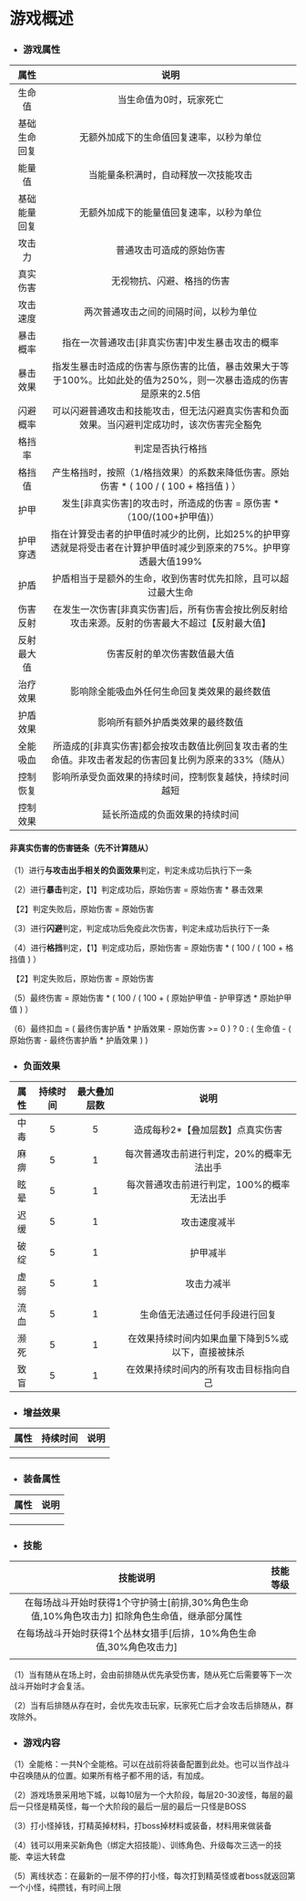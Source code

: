 # 游戏概述

- ### 游戏属性

|     属性     |                             说明                             |
| :----------: | :----------------------------------------------------------: |
|    生命值    |                   当生命值为0时，玩家死亡                    |
| 基础生命回复 |           无额外加成下的生命值回复速率，以秒为单位           |
|    能量值    |             当能量条积满时，自动释放一次技能攻击             |
| 基础能量回复 |           无额外加成下的能量值回复速率，以秒为单位           |
|    攻击力    |                   普通攻击可造成的原始伤害                   |
|   真实伤害   |                  无视物抗、闪避、格挡的伤害                  |
|   攻击速度   |            两次普通攻击之间的间隔时间，以秒为单位            |
|   暴击概率   |       指在一次普通攻击[非真实伤害]中发生暴击攻击的概率       |
|   暴击效果   | 指发生暴击时造成的伤害与原伤害的比值，暴击效果大于等于100%。比如此处的值为250%，则一次暴击造成的伤害是原来的2.5倍 |
|   闪避概率   | 可以闪避普通攻击和技能攻击，但无法闪避真实伤害和负面效果。当闪避判定成功时，该次伤害完全豁免 |
|    格挡率    |                       判定是否执行格挡                       |
|    格挡值    | 产生格挡时，按照（1/格挡效果）的系数来降低伤害。原始伤害 *  ( 100 / ( 100 + 格挡值 ) ） |
|     护甲     | 发生[非真实伤害]的攻击时，所造成的伤害 = 原伤害 * （100/(100+护甲值)） |
|   护甲穿透   | 指在计算受击者的护甲值时减少的比例，比如25%的护甲穿透就是将受击者在计算护甲值时减少到原来的75%。护甲穿透最大值199% |
|     护盾     | 护盾相当于是额外的生命，收到伤害时优先扣除，且可以超过最大生命 |
|   伤害反射   | 在发生一次伤害[非真实伤害]后，所有伤害会按比例反射给攻击来源。反射的伤害最大不超过【反射最大值】 |
|  反射最大值  |                 伤害反射的单次伤害数值最大值                 |
|   治疗效果   |         影响除全能吸血外任何生命回复类效果的最终数值         |
|   护盾效果   |               影响所有额外护盾类效果的最终数值               |
|   全能吸血   | 所造成的[非真实伤害]都会按攻击数值比例回复攻击者的生命值。非攻击者发起的伤害回复比例为原来的33%（随从） |
|   控制恢复   |   影响所承受负面效果的持续时间，控制恢复越快，持续时间越短   |
|   控制效果   |                延长所造成的负面效果的持续时间                |

#### 非真实伤害的伤害链条（先不计算随从）

（1）进行**与攻击出手相关的负面效果**判定，判定未成功后执行下一条

（2）进行**暴击**判定，【1】判定成功后，原始伤害 = 原始伤害 * 暴击效果

​                                     【2】判定失败后，原始伤害 = 原始伤害

（3）进行**闪避**判定，判定成功后免疫此次伤害，判定未成功后执行下一条

（4）进行**格挡**判定，【1】判定成功后，原始伤害 = 原始伤害 *  ( 100 / ( 100 + 格挡值 ) ）

​                                     【2】判定失败后，原始伤害 = 原始伤害

（5）最终伤害 = 原始伤害 * ( 100 / ( 100 + ( 原始护甲值 - 护甲穿透 * 原始护甲值 ) ） 

（6）最终扣血 = ( 最终伤害护盾 * 护盾效果 - 原始伤害 >= 0 ) ? 0 : ( 生命值 - ( 原始伤害 - 最终伤害护盾 * 护盾效果 ) )

- ### 负面效果

| 属性 | 持续时间 | 最大叠加层数 |                        说明                        |
| :--: | :------: | :----------: | :------------------------------------------------: |
| 中毒 |    5     |      5       |          造成每秒2*【叠加层数】点真实伤害          |
| 麻痹 |    5     |      1       |     每次普通攻击前进行判定，20%的概率无法出手      |
| 眩晕 |    5     |      1       |     每次普通攻击前进行判定，100%的概率无法出手     |
| 迟缓 |    5     |      1       |                    攻击速度减半                    |
| 破绽 |    5     |      1       |                      护甲减半                      |
| 虚弱 |    5     |      1       |                     攻击力减半                     |
| 流血 |    5     |      1       |           生命值无法通过任何手段进行回复           |
| 濒死 |    5     |      1       | 在效果持续时间内如果血量下降到5%或以下，直接被抹杀 |
| 致盲 |    5     |      1       |       在效果持续时间内的所有攻击目标指向自己       |

- ### 增益效果

| 属性 | 持续时间 | 说明 |
| :--: | :------: | :--: |
|      |          |      |
|      |          |      |
|      |          |      |

- ### 装备属性

| 属性 | 说明 |
| :--: | :--: |
|      |      |
|      |      |
|      |      |

- ### 技能

|                           技能说明                           | 技能等级 |
| :----------------------------------------------------------: | :------: |
| 在每场战斗开始时获得1个守护骑士[前排,30%角色生命值,10%角色攻击力] 扣除角色生命值，继承部分属性 |          |
| 在每场战斗开始时获得1个丛林女猎手[后排，10%角色生命值,30%角色攻击力] |          |
|                                                              |          |

（1）当有随从在场上时，会由前排随从优先承受伤害，随从死亡后需要等下一次战斗开始时才会复活。

（2）当有后排随从存在时，会优先攻击玩家，玩家死亡后才会攻击后排随从，群攻除外。

- ### 游戏内容

（1）全能格：一共N个全能格。可以在战前将装备配置到此处。也可以当作战斗中召唤随从的位置。如果所有格子都不用的话，有加成。

（2）游戏场景采用地下城，以每10层为一个大阶段，每层20-30波怪，每层的最后一只怪是精英怪，每一个大阶段的最后一层的最后一只怪是BOSS

（3）打小怪掉钱，打精英掉材料，打boss掉材料或装备，材料用来做装备

（4）钱可以用来买新角色（绑定大招技能）、训练角色、升级每次三选一的技能、幸运大转盘

（5）离线状态：在最新的一层不停的打小怪，每次打到精英怪或者boss就返回第一个小怪，纯攒钱，有时间上限























